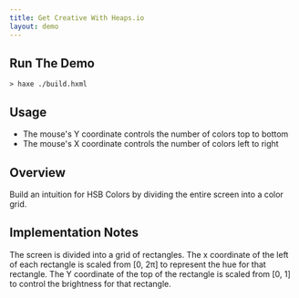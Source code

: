 ```yaml
---
title: Get Creative With Heaps.io
layout: demo
---
```


## Run The Demo

```
> haxe ./build.hxml
```

## Usage

* The mouse's Y coordinate controls the number of colors top to bottom
* The mouse's X coordinate controls the number of colors left to right

## Overview

Build an intuition for HSB Colors by dividing the entire screen into a color
grid.

## Implementation Notes

The screen is divided into a grid of rectangles. The x coordinate of the left of
each rectangle is scaled from [0, 2π] to represent the hue for that rectangle.
The Y coordinate of the top of the rectangle is scaled from [0, 1] to control
the brightness for that rectangle.
